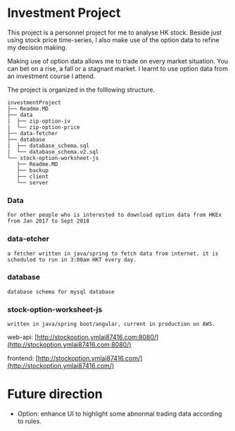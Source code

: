 # Investment Project

This project is a personnel project for me to analyse HK stock. Beside just using stock price time-series, I also make use of the option data to refine my decision making.

Making use of option data allows me to trade on every market situation. You can bet on a rise, a fall or a stagnant market.
I learnt to use option data from an investment course I attend.

The project is organized in the folllowing structure.

```
investmentProject
├── Readme.MD
├── data
|  ├── zip-option-iv
|  └── zip-option-price
├── data-fetcher
├── database
|  ├── database_schema.sql
|  └── database_schema.v2.sql
└── stock-option-worksheet-js
   ├── Readme.MD
   ├── backup
   ├── client
   └── server
```

### Data
    For other people who is interested to download option data from HKEx from Jan 2017 to Sept 2018

### data-etcher
    a fetcher written in java/spring to fetch data from internet. it is scheduled to run in 3:00am HKT every day.

### database
    database schema for mysql database

### stock-option-worksheet-js
    written in java/spring boot/angular, current in production on AWS.

web-api: [http://stockoption.ymlai87416.com:8080/](http://stockoption.ymlai87416.com:8080/)

frontend: [http://stockoption.ymlai87416.com/](http://stockoption.ymlai87416.com/)

# Future direction

* Option: enhance UI to highlight some abnormal trading data according to rules.